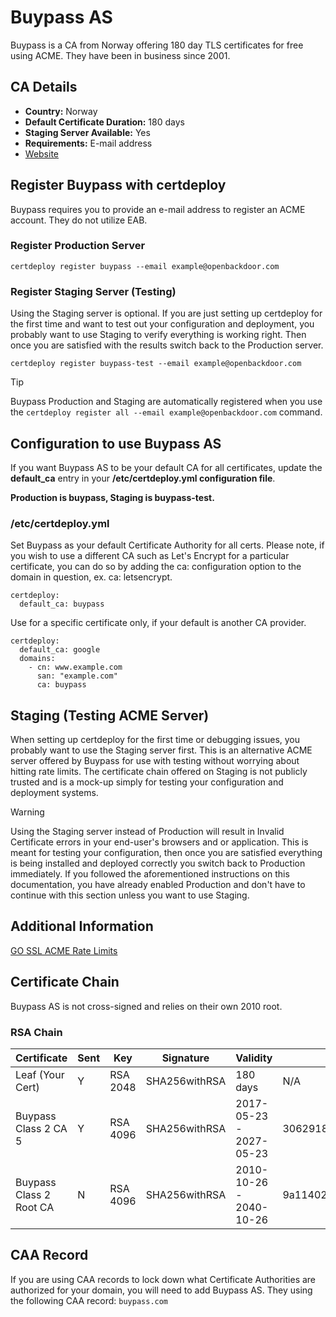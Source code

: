 ﻿# Buypass AS
Buypass is a CA from Norway offering 180 day TLS certificates for free using ACME. They have been in business since 2001.
## CA Details

 - **Country:** Norway
 - **Default Certificate Duration:** 180 days
 - **Staging Server Available:** Yes
 - **Requirements:** E-mail address
 - [Website](https://www.buypass.com/)
## Register Buypass with certdeploy
Buypass requires you to provide an e-mail address to register an ACME account. They do not utilize EAB.
### Register Production Server

    certdeploy register buypass --email example@openbackdoor.com
 ### Register Staging Server (Testing)
 Using the Staging server is optional. If you are just setting up certdeploy for the first time and want to test out your configuration and deployment, you probably want to use Staging to verify everything is working right. Then once you are satisfied with the results switch back to the Production server.
 

    certdeploy register buypass-test --email example@openbackdoor.com
> [!TIP]
> Buypass Production and Staging are automatically registered when you use the `certdeploy register all --email example@openbackdoor.com` command.
## Configuration to use Buypass AS
If you want Buypass AS to be your default CA for all certificates, update the **default_ca** entry in your **/etc/certdeploy.yml configuration file**.

**Production is buypass, Staging is buypass-test.**
### /etc/certdeploy.yml
Set Buypass as your default Certificate Authority for all certs. Please note, if you wish to use a different CA such as Let's Encrypt for a particular certificate, you can do so by adding the ca: configuration option to the domain in question, ex. ca: letsencrypt.

    certdeploy:
      default_ca: buypass
  Use for a specific certificate only, if your default is another CA provider.
  

    certdeploy:
      default_ca: google
      domains:
        - cn: www.example.com
          san: "example.com"
          ca: buypass
## Staging (Testing ACME Server)
When setting up certdeploy for the first time or debugging issues, you probably want to use the Staging server first. This is an alternative ACME server offered by Buypass for use with testing without worrying about hitting rate limits. The certificate chain offered on Staging is not publicly trusted and is a mock-up simply for testing your configuration and deployment systems.
> [!WARNING]
> Using the Staging server instead of Production will result in Invalid Certificate errors in your end-user's browsers and or application. This is meant for testing your configuration, then once you are satisfied everything is being installed and deployed correctly you switch back to Production immediately. If you followed the aforementioned instructions on this documentation, you have already enabled Production and don't have to continue with this section unless you want to use Staging.
## Additional Information
[GO SSL ACME Rate Limits](https://obdr.it/07pUV)
## Certificate Chain
Buypass AS is not cross-signed and relies on their own 2010 root.
### RSA Chain
| **Certificate**         | **Sent** | **Key**  | **Signature** | **Validity**            | **Fingerprint**                                                  |
|-------------------------|----------|----------|---------------|-------------------------|------------------------------------------------------------------|
| Leaf (Your Cert)        |     Y    | RSA 2048 | SHA256withRSA | 180 days                | N/A                                                              |
| Buypass Class 2 CA 5    |     Y    | RSA 4096 | SHA256withRSA | 2017-05-23 - 2027-05-23 | 3062918d9dd617925271bc7f8080b8a6a5d2185bbd880f7862fd4c043b194191 |
| Buypass Class 2 Root CA |     N    | RSA 4096 | SHA256withRSA | 2010-10-26 - 2040-10-26 | 9a114025197c5bb95d94e63d55cd43790847b646b23cdf11ada4a00eff15fb48 |
## CAA Record
If you are using CAA records to lock down what Certificate Authorities are authorized for your domain, you will need to add Buypass AS. They using the following CAA record: `buypass.com`
